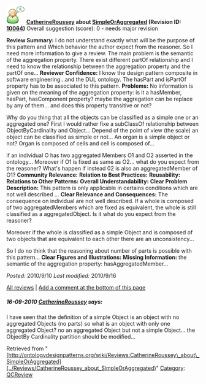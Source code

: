 [![](../images/thumb/2/29/Reviewer.png/48px-Reviewer.png)](../Image/Reviewer.png "Reviewer.png")
__[CatherineRoussey](../User/CatherineRoussey "User:CatherineRoussey") about [SimpleOrAggregated](../Submissions/SimpleOrAggregated "Submissions:SimpleOrAggregated") (Revision ID: [10064](../Submissions/SimpleOrAggregated@oldid=10064 "http://ontologydesignpatterns.org/wiki/Submissions:SimpleOrAggregated?oldid=10064"))__
Overall suggestion (score): 0 - needs major revision




 __Review Summary:__ I do not understand exactly what will be the purpose of this pattern and Which behavior the author expect from the reasoner. So I need more information to give a review. 
The main problem is the semantic of the aggregation property. There exist different partOf relationship and I need to know the relationship between the aggregation property and the partOf one...
__Reviewer Confidence:__ I know the design pattern composite in software engineering...and the DUL ontology. The hasPart and isPartOf property has to be associated to this pattern.
__Problems:__ No information is given on the meaning of the aggregation property: 
is it a hasMember, hasPart, hasComponent property?
maybe the aggregation can be replace by any of them...
and does this property transitive or not?


Why do you thing that all the objects can be classified as a simple one or an aggregated one?
First I would rather fixe a subClassOf relationship between ObjectByCardinality and Object... Depend of the point of view (the scale) an object can be classified as simple or not...
An organ is a simple object or not? Organ is composed of cells and cell is composed of...



if an individual O has two aggregated Members O1 and O2 asserted in the ontology... Moreover if O1 is fixed as same as O2... what do you expect from the reasoner? What's happen if instead 02 is also an aggregatedMember of O1?
__Community Relevance:__ 
__Relation to Best Practices:__ 
__Reusability:__ 
__Relations to Other Patterns:__ 
__Overall Understandability:__ 
__Clear Problem Description:__ This pattern is only applicable in certains conditions which are not well described ...
__Clear Relevance and Consequences:__ The consequence on individual are not well described.
If a whole is composed of two aggregatedMembers which are fixed as equivalent, the whole is still classified as a aggregatedObject.
Is it what do you expect from the reasoner?


Moreover if the whole is classified as a simple Object and is composed of two objects that are equivalent to each other there are an unconsistency...



So I do no think that the reasoning about number of parts is possible with this pattern...
__Clear Figures and Illustrations:__ 
__Missing Information:__ the semantic of the aggregation property: hasAggregatedMember...

_Posted:_ 2010/9/10 _Last modified:_ 2010/9/16



[All reviews](../Reviews/Main "Reviews:Main") | [Add a comment at the bottom of this page](index.php@title=Odp%253AAdd_comment&target=../Reviews/CatherineRoussey_about_SimpleOrAggregated#New_comment "http://ontologydesignpatterns.org/wiki/index.php?title=Odp:Add_comment&target=Reviews:CatherineRoussey_about_SimpleOrAggregated#New_comment")
#####  16-09-2010 [CatherineRoussey](../User/CatherineRoussey "User:CatherineRoussey") says:


I have seen that the definition of a simple Object is an object with no aggregated Objects (no parts) so what is an object with only one aggregated Object? no an aggregated Object but not a simple Object... the ObjectBy Cardinality partition should be modified...





Retrieved from "[http://ontologydesignpatterns.org/wiki/Reviews:CatherineRoussey\_about\_SimpleOrAggregated](../Reviews/CatherineRoussey_about_SimpleOrAggregated)"
 [Category](http://ontologydesignpatterns.org/wiki/Special:Categories "Special:Categories"): [QCReview](../Category/QCReview "Category:QCReview")